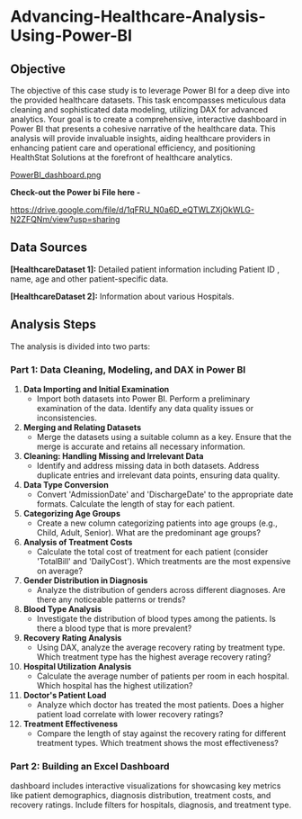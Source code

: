 # Advancing-Healthcare-Analysis-Using-Power-BI

## **Objective**
The objective of this case study is to leverage Power BI for a deep dive into the provided healthcare datasets. This task encompasses meticulous data cleaning and sophisticated data modeling, utilizing DAX for advanced analytics. Your goal is to create a comprehensive, interactive dashboard in Power BI that presents a cohesive narrative of the healthcare data.
This analysis will provide invaluable insights, aiding healthcare providers in enhancing patient care and operational efficiency, and positioning HealthStat Solutions at the forefront of healthcare analytics.

[PowerBI_dashboard.png](https://github.com/RishiAtWork1/-Advancing-Healthcare-Analysis-Using-Power-BI/blob/main/PowerBI_dashboard.png?raw=true)

**Check-out the Power bi File here -**

https://drive.google.com/file/d/1qFRU_N0a6D_eQTWLZXjOkWLG-N2ZFQNm/view?usp=sharing

## **Data Sources**

**[HealthcareDataset 1]:** Detailed patient information including Patient ID , name, age and other patient-specific data.

**[HealthcareDataset 2]:** Information about various Hospitals.

## Analysis Steps

The analysis is divided into two parts:

### **Part 1: Data Cleaning, Modeling, and DAX in Power BI**

1. **Data Importing and Initial Examination**
    - Import both datasets into Power BI. Perform a preliminary examination of the data. Identify any data quality issues or inconsistencies.
2. **Merging and Relating Datasets**
    - Merge the datasets using a suitable column as a key. Ensure that the merge is accurate and retains all necessary information.
3. **Cleaning: Handling Missing and Irrelevant Data**
    - Identify and address missing data in both datasets. Address duplicate entries and irrelevant data points, ensuring data quality.
4. **Data Type Conversion**
    - Convert 'AdmissionDate' and 'DischargeDate' to the appropriate date formats. Calculate the length of stay for each patient.
5. **Categorizing Age Groups**
    - Create a new column categorizing patients into age groups (e.g., Child, Adult, Senior). What are the predominant age groups?
6. **Analysis of Treatment Costs**
    - Calculate the total cost of treatment for each patient (consider 'TotalBill' and 'DailyCost'). Which treatments are the most expensive on average?
7. **Gender Distribution in Diagnosis**
    - Analyze the distribution of genders across different diagnoses. Are there any noticeable patterns or trends?
8. **Blood Type Analysis**
    - Investigate the distribution of blood types among the patients. Is there a blood type that is more prevalent?
9. **Recovery Rating Analysis**
    - Using DAX, analyze the average recovery rating by treatment type. Which treatment type has the highest average recovery rating?
10. **Hospital Utilization Analysis**
    - Calculate the average number of patients per room in each hospital. Which hospital has the highest utilization?
11. **Doctor's Patient Load**
    - Analyze which doctor has treated the most patients. Does a higher patient load correlate with lower recovery ratings?
12. **Treatment Effectiveness**
    - Compare the length of stay against the recovery rating for different treatment types. Which treatment shows the most effectiveness?
   
### Part 2: Building an Excel Dashboard

dashboard includes interactive visualizations for showcasing key metrics like patient demographics, diagnosis distribution, treatment costs, and recovery ratings. Include filters for hospitals, diagnosis, and treatment type.


